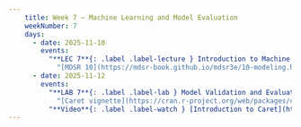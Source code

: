 ```yaml
---
    title: Week 7 – Machine Learning and Model Evaluation
    weekNumber: 7
    days:
      - date: 2025-11-10
        events:
          "**LEC 7**{: .label .label-lecture } Introduction to Machine Learning": 
            "[MDSR 10](https://mdsr-book.github.io/mdsr3e/10-modeling.html)"
      - date: 2025-11-12
        events:
          "**LAB 7**{: .label .label-lab } Model Validation and Evaluation":
            "[Caret vignette](https://cran.r-project.org/web/packages/caret/vignettes/caret.html), [Dataiku article](https://www.v7labs.com/blog/train-validation-test-set)"
          "**Video**{: .label .label-watch } [Introduction to Caret](https://www.youtube.com/watch?v=1Sw8JcJRm8Y)":
---
```

